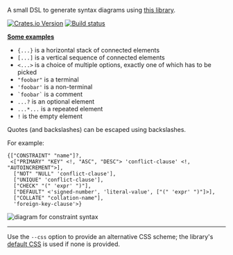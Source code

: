 A small DSL to generate syntax diagrams using [this library](https://github.com/lukaslueg/railroad).

[![Crates.io Version](https://img.shields.io/crates/v/railroad_dsl.svg)](https://crates.io/crates/railroad_dsl)
[![Build status](https://github.com/lukaslueg/railroad_dsl/actions/workflows/check.yml/badge.svg)](https://github.com/lukaslueg/railroad_dsl/actions/workflows/check.yml)

**[Some examples](https://htmlpreview.github.io/?https://github.com/lukaslueg/railroad_dsl/blob/master/examples/example_diagrams.html)**


* `{...}` is a horizontal stack of connected elements
* `[...]` is a vertical sequence of connected elements
* `<...>` is a choice of multiple options, exactly one of which has to be picked
* `"foobar"` is a terminal
* `'foobar'` is a non-terminal
* `` `foobar` `` is a comment
* `...?` is an optional element
* `...*...` is a repeated element
* `!` is the empty element

Quotes (and backslashes) can be escaped using backslashes.

For example:

```
{["CONSTRAINT" "name"]?,
 <["PRIMARY" "KEY" <!, "ASC", "DESC"> 'conflict-clause' <!, "AUTOINCREMENT">],
  ["NOT" "NULL" 'conflict-clause'],
  ["UNIQUE" 'conflict-clause'],
  ["CHECK" "(" 'expr' ")"],
  ["DEFAULT" <'signed-number', 'literal-value', ["(" 'expr' ")"]>],
  ["COLLATE" "collation-name"],
  'foreign-key-clause'>}
```

![diagram for constraint syntax](https://raw.githubusercontent.com/lukaslueg/railroad_dsl/master/examples/column_constraint.jpeg)

---

Use the `--css` option to provide an alternative CSS scheme; the library's [default CSS](https://docs.rs/railroad/latest/railroad/constant.DEFAULT_CSS.html#) is used if none is provided.
